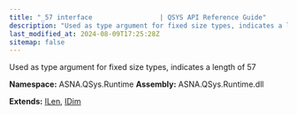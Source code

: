 ```yaml
---
title: "_57 interface                 | QSYS API Reference Guide"
description: "Used as type argument for fixed size types, indicates a length of 57  "
last_modified_at: 2024-08-09T17:25:28Z
sitemap: false
---
```


Used as type argument for fixed size types, indicates a length of 57 

**Namespace:** ASNA.QSys.Runtime
**Assembly:** ASNA.QSys.Runtime.dll

**Extends:** [ILen](/reference/runtime/qsys-runtime/i-len.html), [IDim](/reference/runtime/qsys-runtime/i-dim.html)
<br>
<br>
